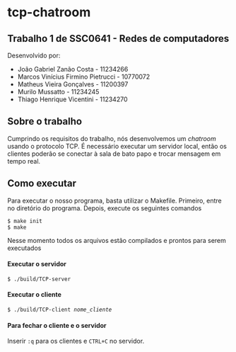 #  tcp-chatroom

<h2>Trabalho 1 de SSC0641 - Redes de computadores</h2>

Desenvolvido por:
<ul>
  <li>João Gabriel Zanão Costa          - 11234266</li>
  <li>Marcos Vinícius Firmino Pietrucci  - 10770072</li>
  <li>Matheus Vieira Gonçalves          - 11200397</li>
  <li>Murilo Mussatto                   - 11234245</li>
  <li>Thiago Henrique Vicentini         - 11234270</li>
</ul>

<h2>Sobre o trabalho</h2>

Cumprindo os requisitos do trabalho, nós desenvolvemos um <i>chatroom</i> usando o protocolo TCP. É necessário executar um servidor local, então os clientes poderão se conectar à sala de bato papo e trocar mensagem em tempo real.

<h2>Como executar</h2>

Para executar o nosso programa, basta utilizar o Makefile. Primeiro, entre no diretório do programa. Depois, execute os seguintes comandos

<code>$ make init</code> <br> <code>$ make</code>

Nesse momento todos os arquivos estão compilados e prontos para serem executados

<h4>Executar o servidor</h4>

<code>$ ./build/TCP-server </code>

<h4>Executar o cliente</h4>

<code>$ ./build/TCP-client <i>nome_cliente</i></code>

<h4>Para fechar o cliente e o servidor</h4>

Inserir <code>:q</code> para os clientes e <code>CTRL+C</code> no servidor.


